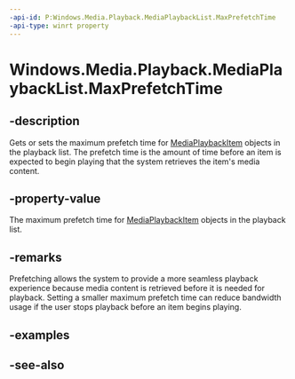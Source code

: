 ```yaml
---
-api-id: P:Windows.Media.Playback.MediaPlaybackList.MaxPrefetchTime
-api-type: winrt property
---
```


<!-- Property syntax
public Windows.Foundation.IReference<Windows.Foundation.TimeSpan> MaxPrefetchTime { get;  set; }
-->

# Windows.Media.Playback.MediaPlaybackList.MaxPrefetchTime

## -description
Gets or sets the maximum prefetch time for [MediaPlaybackItem](mediaplaybackitem.md) objects in the playback list. The prefetch time is the amount of time before an item is expected to begin playing that the system retrieves the item's media content.

## -property-value
The maximum prefetch time for [MediaPlaybackItem](mediaplaybackitem.md) objects in the playback list.

## -remarks

Prefetching allows the system to provide a more seamless playback experience because media content is retrieved before it is needed for playback. Setting a smaller maximum prefetch time can reduce bandwidth usage if the user stops playback before an item begins playing.

## -examples

## -see-also

